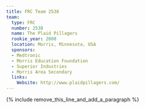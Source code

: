 ```yaml
---
title: FRC Team 2538
team:
  type: FRC
  number: 2538
  name: The Plaid Pillagers
  rookie_year: 2008
  location: Morris, Minnesota, USA
  sponsors:
  - Medtronic
  - Morris Education Foundation
  - Superior Industries
  - Morris Area Secondary
  links:
    Website: http://www.plaidpillagers.com/
---
```


{% include remove_this_line_and_add_a_paragraph %}